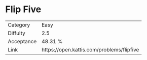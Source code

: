 # Flip Five

<table>
    <tr>
        <td>Category</td>
        <td>Easy</td>
    </tr>
    <tr>
        <td>Diffulty</td>
        <td>2.5</td>
    </tr>
    <tr>
        <td>Acceptance</td>
        <td>48.31 %</td>
    </tr>
    <tr>
        <td>Link</td>
        <td>https://open.kattis.com/problems/flipfive</td>
    </tr>
</table>